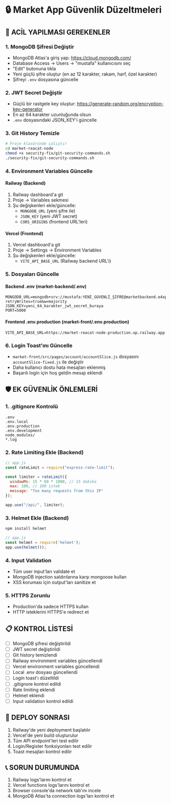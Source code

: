 # 🔒 Market App Güvenlik Düzeltmeleri

## 🚨 ACİL YAPILMASI GEREKENLER

### 1. MongoDB Şifresi Değiştir
- MongoDB Atlas'a giriş yap: https://cloud.mongodb.com/
- Database Access -> Users -> "mustafa" kullanıcısını seç
- "Edit" butonuna tıkla
- Yeni güçlü şifre oluştur (en az 12 karakter, rakam, harf, özel karakter)
- Şifreyi `.env` dosyasına güncelle

### 2. JWT Secret Değiştir
- Güçlü bir rastgele key oluştur: https://generate-random.org/encryption-key-generator
- En az 64 karakter uzunluğunda olsun
- `.env` dosyasındaki JSON_KEY'i güncelle

### 3. Git History Temizle
```bash
# Proje klasöründe çalıştır
cd market-reacat-node
chmod +x security-fix/git-security-commands.sh
./security-fix/git-security-commands.sh
```

### 4. Environment Variables Güncelle

#### Railway (Backend)
1. Railway dashboard'a git
2. Proje -> Variables sekmesi
3. Şu değişkenleri ekle/güncelle:
   - `MONGODB_URL` (yeni şifre ile)
   - `JSON_KEY` (yeni JWT secret)
   - `CORS_ORIGINS` (frontend URL'leri)

#### Vercel (Frontend)
1. Vercel dashboard'a git
2. Proje -> Settings -> Environment Variables
3. Şu değişkenleri ekle/güncelle:
   - `VITE_API_BASE_URL` (Railway backend URL'i)

### 5. Dosyaları Güncelle

#### Backend .env (market-backend/.env)
```env
MONGODB_URL=mongodb+srv://mustafa:YENİ_GÜVENLİ_ŞİFRE@marketbackend.e4xp7io.mongodb.net/market?retryWrites=true&w=majority
JSON_KEY=yeni_64_karakter_jwt_secret_buraya
PORT=5000
```

#### Frontend .env.production (market-front/.env.production)
```env
VITE_API_BASE_URL=https://market-reacat-node-production.up.railway.app
```

### 6. Login Toast'ını Güncelle
- `market-front/src/pages/account/accountSlice.js` dosyasını `accountSlice-fixed.js` ile değiştir
- Daha kullanıcı dostu hata mesajları eklenmiş
- Başarılı login için hoş geldin mesajı eklendi

## 🛡️ EK GÜVENLİK ÖNLEMLERİ

### 1. .gitignore Kontrolü
```
.env
.env.local
.env.production
.env.development
node_modules/
*.log
```

### 2. Rate Limiting Ekle (Backend)
```javascript
// app.js
const rateLimit = require("express-rate-limit");

const limiter = rateLimit({
  windowMs: 15 * 60 * 1000, // 15 dakika
  max: 100, // 100 istek
  message: "Too many requests from this IP"
});

app.use("/api/", limiter);
```

### 3. Helmet Ekle (Backend)
```bash
npm install helmet
```

```javascript
// app.js
const helmet = require('helmet');
app.use(helmet());
```

### 4. Input Validation
- Tüm user input'ları validate et
- MongoDB injection saldırılarına karşı mongoose kullan
- XSS koruması için output'ları sanitize et

### 5. HTTPS Zorunlu
- Production'da sadece HTTPS kullan
- HTTP isteklerini HTTPS'e redirect et

## 📋 KONTROL LİSTESİ

- [ ] MongoDB şifresi değiştirildi
- [ ] JWT secret değiştirildi
- [ ] Git history temizlendi
- [ ] Railway environment variables güncellendi
- [ ] Vercel environment variables güncellendi
- [ ] Local .env dosyası güncellendi
- [ ] Login toast'ı düzeltildi
- [ ] .gitignore kontrol edildi
- [ ] Rate limiting eklendi
- [ ] Helmet eklendi
- [ ] Input validation kontrol edildi

## 🚀 DEPLOY SONRASI

1. Railway'de yeni deployment başlatılır
2. Vercel'de yeni build oluşturulur
3. Tüm API endpoint'leri test edilir
4. Login/Register fonksiyonları test edilir
5. Toast mesajları kontrol edilir

## 📞 SORUN DURUMUNDA

1. Railway logs'larını kontrol et
2. Vercel functions logs'larını kontrol et
3. Browser console'da network tab'ını incele
4. MongoDB Atlas'ta connection logs'ları kontrol et
